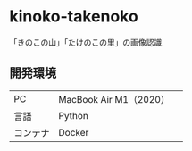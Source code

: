 # kinoko-takenoko
「きのこの山」「たけのこの里」の画像認識

## 開発環境
||||
|---|---|---|
|PC|MacBook Air M1（2020）||
|言語|Python||
|コンテナ|Docker||
